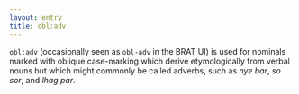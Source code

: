 ```yaml
---
layout: entry
title: obl:adv 
---
```


`obl:adv` (occasionally seen as `obl-adv` in the BRAT UI)
is used for nominals marked with oblique case-marking which
derive etymologically from verbal nouns but which might commonly be
called adverbs, such as _nye bar_, _so sor_, and _lhag par_.



